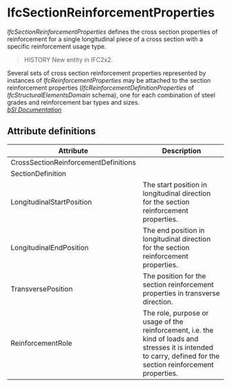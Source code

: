 IfcSectionReinforcementProperties
=================================
_IfcSectionReinforcementProperties_ defines the cross section properties of
reinforcement for a single longitudinal piece of a cross section with a
specific reinforcement usage type.  
  
> HISTORY  New entity in IFC2x2.  
  
Several sets of cross section reinforcement properties represented by
instances of _IfcReinforcementProperties_ may be attached to the section
reinforcement properties (_IfcReinforcementDefinitionProperties_ of
_IfcStructuralElementsDomain_ schema), one for each combination of steel
grades and reinforcement bar types and sizes.  
[ _bSI
Documentation_](https://standards.buildingsmart.org/IFC/DEV/IFC4_2/FINAL/HTML/schema/ifcprofileresource/lexical/ifcsectionreinforcementproperties.htm)


Attribute definitions
---------------------
| Attribute                            | Description                                                                                                                                                     |
|--------------------------------------|-----------------------------------------------------------------------------------------------------------------------------------------------------------------|
| CrossSectionReinforcementDefinitions |                                                                                                                                                                 |
| SectionDefinition                    |                                                                                                                                                                 |
| LongitudinalStartPosition            | The start position in longitudinal direction for the section reinforcement properties.                                                                          |
| LongitudinalEndPosition              | The end position in longitudinal direction for the section reinforcement properties.                                                                            |
| TransversePosition                   | The position for the section reinforcement properties in transverse direction.                                                                                  |
| ReinforcementRole                    | The role, purpose or usage of the reinforcement, i.e. the kind of loads and stresses it is intended to carry, defined for the section reinforcement properties. |

